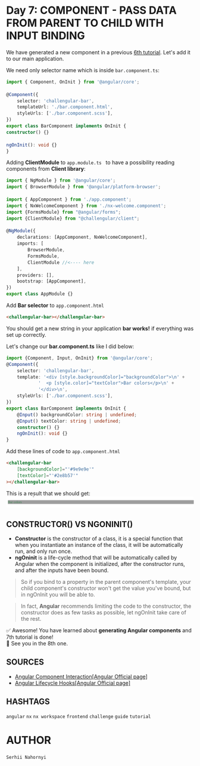 # Day 7: COMPONENT - PASS DATA FROM PARENT TO CHILD WITH INPUT BINDING

We have generated a new component in a previous [6th tutorial](day-01.md). Let's add it to our main application.      

We need only selector name which is inside `bar.component.ts`:
```typescript
import { Component, OnInit } from '@angular/core';

@Component({
    selector: 'challengular-bar',
    templateUrl: './bar.component.html',
    styleUrls: ['./bar.component.scss'],
})
export class BarComponent implements OnInit {
constructor() {}

ngOnInit(): void {}
}
```

Adding **ClientModule** to `app.module.ts ` to have a possibility reading components from **Client library**:   
```typescript
import { NgModule } from '@angular/core';
import { BrowserModule } from '@angular/platform-browser';

import { AppComponent } from './app.component';
import { NxWelcomeComponent } from './nx-welcome.component';
import {FormsModule} from "@angular/forms";
import {ClientModule} from "@challengular/client";

@NgModule({
    declarations: [AppComponent, NxWelcomeComponent],
    imports: [
        BrowserModule,
        FormsModule,
        ClientModule //<---- here
    ],
    providers: [],
    bootstrap: [AppComponent],
})
export class AppModule {}
```

Add **Bar selector** to `app.component.html`
```html
<challengular-bar></challengular-bar>
```

You should get a new string in your application **bar works!** if everything was set up correctly.   

Let's change our **bar.component.ts** like I did below:

```typescript
import {Component, Input, OnInit} from '@angular/core';
@Component({
    selector: 'challengular-bar',
    template: '<div [style.backgroundColor]="backgroundColor">\n' +
            '  <p [style.color]="textColor">Bar colors</p>\n' +
            '</div>\n',
    styleUrls: ['./bar.component.scss'],
})
export class BarComponent implements OnInit {
    @Input() backgroundColor: string | undefined;
    @Input() textColor: string | undefined;
    constructor() {}
    ngOnInit(): void {}
}
```

Add these lines of code to `app.component.html`
```html
<challengular-bar
    [backgroundColor]="'#9e9e9e'"
    [textColor]="'#2e8b57'"
></challengular-bar>
```

This is a result that we should get:   
![](assets/day7_01.png)   


## CONSTRUCTOR() VS NGONINIT()
- **Constructor** is the constructor of a class, it is a special function that when you instantiate an instance of the class, it will be automatically run, and only run once.    
- **ngOninit** is a life-cycle method that will be automatically called by Angular when the component is initialized, after the constructor runs, and after the inputs have been bound.   
> So if you bind to a property in the parent component's template, your child component's constructor won't get the value you've bound, but in ngOnInit you will be able to.      

>In fact, **Angular** recommends limiting the code to the constructor, the constructor does as few tasks as possible, let ngOnInit take care of the rest.

✅ Awesome! You have learned about **generating Angular components** and 7th tutorial is done!   
👋 See you in the 8th one.

## SOURCES
- [Angular Component Interaction[Angular Official page]](https://angular.io/guide/component-interaction)
- [Angular Lifecycle Hooks[Angular Official page]](https://angular.io/guide/lifecycle-hooks)

## HASHTAGS
`angular` `nx` `nx workspace` `frontend` `challenge` `guide` `tutorial`

# AUTHOR
`Serhii Nahornyi`